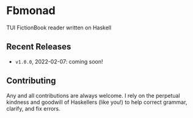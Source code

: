 # Fbmonad
TUI FictionBook reader written on Haskell

## Recent Releases

* `v1.0.0`, 2022-02-07: coming soon!

Contributing
------------

Any and all contributions are always welcome. I rely on the
perpetual kindness and goodwill of Haskellers (like you!) to help correct
grammar, clarify, and fix errors.
